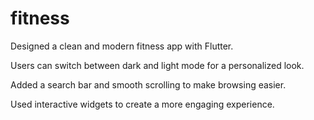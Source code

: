 # fitness

Designed a clean and modern fitness app with Flutter.

Users can switch between dark and light mode for a personalized look.

Added a search bar and smooth scrolling to make browsing easier.

Used interactive widgets to create a more engaging experience.

